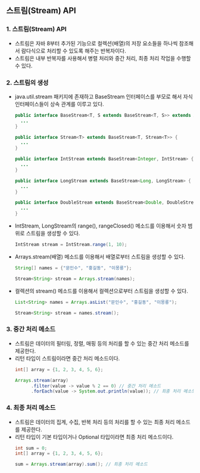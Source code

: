 ## 스트림(Stream) API
### 1. 스트림(Stream) API
* 스트림은 자바 8부터 추가된 기능으로 컬렉션(배열)의 저장 요소들을 하나씩 참조해서 람다식으로 처리할 수 있도록 해주는 반복자이다.
* 스트림은 내부 반복자를 사용해서 병렬 처리와 중간 처리, 최종 처리 작업을 수행할 수 있다.
### 2. 스트림의 생성
* java.util.stream 패키지에 존재하고 BaseStream 인터페이스를 부모로 해서 자식 인터페이스들이 상속 관계를 이루고 있다.
  ```java
  public interface BaseStream<T, S extends BaseStream<T, S>> extends AutoCloseable {
    ...
  }

  public interface Stream<T> extends BaseStream<T, Stream<T>> {
    ...
  }

  public interface IntStream extends BaseStream<Integer, IntStream> {
    ...
  }

  public interface LongStream extends BaseStream<Long, LongStream> {
    ...
  }

  public interface DoubleStream extends BaseStream<Double, DoubleStream> {
    ...
  }
  ```
* IntStream, LongStream의 range(), rangeClosed() 메소드를 이용해서 숫자 범위로 스트림을 생성할 수 있다.
  ```java
  IntStream stream = IntStream.range(1, 10); 
  ```
* Arrays.stream(배열) 메소드를 이용해서 배열로부터 스트림을 생성할 수 있다.
  ```java
  String[] names = {"문인수", "홍길동", "이몽룡"};

  Stream<String> stream = Arrays.stream(names);
  ```
* 컬렉션의 stream() 메소드를 이용해서 컬렉션으로부터 스트림을 생성할 수 있다.
  ```java
  List<String> names = Arrays.asList("문인수", "홍길동", "이몽룡");

  Stream<String> stream = names.stream();
  ```
### 3. 중간 처리 메소드
* 스트림은 데이터의 필터링, 정렬, 매핑 등의 처리를 할 수 있는 중간 처리 메소드를 제공한다.
* 리턴 타입이 스트림이라면 중간 처리 메소드이다.
  ```java
  int[] array = {1, 2, 3, 4, 5, 6};

  Arrays.stream(array)
        .filter(value -> value % 2 == 0) // 중간 처리 메소드
        .forEach(value -> System.out.println(value)); // 최종 처리 메소드
  ```
### 4. 최종 처리 메소드
* 스트림은 데이터의 집계, 수집, 반복 처리 등의 처리를 할 수 있는 최종 처리 메소드를 제공한다.
* 리턴 타입이 기본 타입이거나 Optional 타입이라면 최종 처리 메소드이다.
  ```java
  int sum = 0;
  int[] array = {1, 2, 3, 4, 5, 6};
  
  sum = Arrays.stream(array).sum(); // 최종 처리 메소드
  ```
